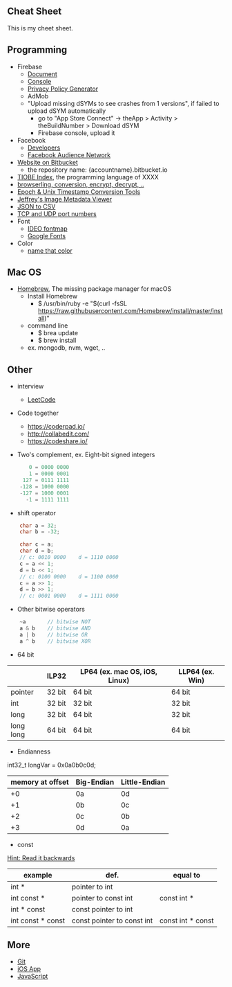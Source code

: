 ## Cheat Sheet

This is my cheet sheet.

## Programming

* Firebase
  * [Document](https://firebase.google.com/products/)
  * [Console](https://console.firebase.google.com/)
  * [Privacy Policy Generator](https://app-privacy-policy-generator.firebaseapp.com/)
  * AdMob
  * "Upload missing dSYMs to see crashes from 1 versions", if failed to upload dSYM automatically
    * go to "App Store Connect" -> theApp > Activity > theBuildNumber > Download dSYM
    * Firebase console, upload it
* Facebook
  * [Developers](https://developers.facebook.com/)
  * [Facebook Audience Network](https://developers.facebook.com/docs/audience-network/)
* [Website on Bitbucket](https://confluence.atlassian.com/bitbucket/publishing-a-website-on-bitbucket-cloud-221449776.html)
  * the repository name: {accountname}.bitbucket.io
* [TIOBE Index](https://www.tiobe.com/tiobe-index/), the programming language of XXXX
* [browserling, conversion, encrypt, decrypt, ..](https://www.browserling.com/tools/)
* [Epoch & Unix Timestamp Conversion Tools](https://www.epochconverter.com/)
* [Jeffrey's Image Metadata Viewer](http://exif.regex.info/exif.cgi)
* [JSON to CSV](https://json-csv.com/)
* [TCP and UDP port numbers](https://en.wikipedia.org/wiki/List_of_TCP_and_UDP_port_numbers)
* Font
  * [IDEO fontmap](http://fontmap.ideo.com)
  * [Google Fonts](https://fonts.google.com)
* Color
  * [name that color](http://chir.ag/projects/name-that-color/)

## Mac OS

* [Homebrew](https://brew.sh/), The missing package manager for macOS
  * Install Homebrew
    * $ /usr/bin/ruby -e "$(curl -fsSL https://raw.githubusercontent.com/Homebrew/install/master/install)"
  * command line
    * $ brea update
    * $ brew install
  * ex. mongodb, nvm, wget, ..

## Other

* interview
  * [LeetCode](http://leetcode.com/)

* Code together
  * https://coderpad.io/
  * http://collabedit.com/
  * https://codeshare.io/

* Two's complement, ex. Eight-bit signed integers

```c
       0 = 0000 0000
       1 = 0000 0001
     127 = 0111 1111
    -128 = 1000 0000
    -127 = 1000 0001
      -1 = 1111 1111
```

* shift operator

```c
    char a = 32;
    char b = -32;

    char c = a;
    char d = b;
    // c: 0010 0000    d = 1110 0000
    c = a << 1;
    d = b << 1;
    // c: 0100 0000    d = 1100 0000
    c = a >> 1;
    d = b >> 1;
    // c: 0001 0000    d = 1111 0000
```

* Other bitwise operators

```c
    ~a       // bitwise NOT
    a & b    // bitwise AND
    a | b    // bitwise OR
    a ^ b    // bitwise XOR
```

* 64 bit

| |ILP32|LP64 (ex. mac OS, iOS, Linux)|LLP64 (ex. Win)|
|-|-|-|-|
|pointer|32 bit|64 bit|64 bit|
|int|32 bit|32 bit|32 bit|
|long|32 bit|64 bit|32 bit|
|long long|64 bit|64 bit|64 bit|

* Endianness

int32_t	longVar	= 0x0a0b0c0d;

| memory at offset | Big-Endian | Little-Endian |
|-|-|-|
| +0 | 0a | 0d |
| +1 | 0b | 0c |
| +2 | 0c | 0b |
| +3 | 0d | 0a |

* const

[Hint: Read it backwards](https://stackoverflow.com/questions/1143262/what-is-the-difference-between-const-int-const-int-const-and-int-const)

| example | def. | equal to |
|-|-|-|
| int * | pointer to int | |
| int const * | pointer to const int | const int * |
| int * const | const pointer to int | |
| int const * const | const pointer to const int | const int * const |

## More
* [Git](git.md)
* [iOS App](iosapp.md)
* [JavaScript](javascript.md)
